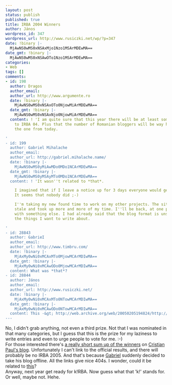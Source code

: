 ```yaml
---
layout: post
status: publish
published: true
title: IRBA 2004 Winners
author: János
wordpress_id: 347
wordpress_url: http://www.rusiczki.net/wp/?p=347
date: !binary |-
  MjAwNS0wMS0xNSAxMjo1Nzo1MSArMDEwMA==
date_gmt: !binary |-
  MjAwNS0wMS0xNSAwOTo1Nzo1MSArMDEwMA==
categories:
- Web
tags: []
comments:
- id: 198
  author: Dragos
  author_email: 
  author_url: http://www.argumente.ro
  date: !binary |-
    MjAwNS0wMS0xNSAxOTo0NjowMiArMDEwMA==
  date_gmt: !binary |-
    MjAwNS0wMS0xNSAxNjo0NjowMiArMDEwMA==
  content: ! 'I am quite sure that this year there will be at least something similar
    to IRBA 04. Plus that the number of Romanian bloggers will be way higher than
    the one from today.

'
- id: 199
  author: Gabriel Mihalache
  author_email: 
  author_url: http://gabriel.mihalache.name/
  date: !binary |-
    MjAwNS0wMS0yMiAwMDo0MDo1NCArMDEwMA==
  date_gmt: !binary |-
    MjAwNS0wMS0yMSAyMTo0MDo1NCArMDEwMA==
  content: ! 'It wasn''t related to *that*.

    I imagined that if I leave a notice up for 3 days everyone would get to see it.
    It seems that nobody did ;-)

    I''m taking my new found time to work on my other projects. The site was getting
    stale and took up more and more of my time. I''ll be back, at one point or another,
    with something else. I had already said that the blog format is unsuitable for
    the things I want to write about.

'
- id: 28843
  author: GabrieI
  author_email: 
  author_url: http://www.timbru.com/
  date: !binary |-
    MjAxMy0wNi0xMCAxMTo0MjowMCArMDIwMA==
  date_gmt: !binary |-
    MjAxMy0wNi0xMCAwODo0MjowMCArMDIwMA==
  content: What was *that*?
- id: 28844
  author: János
  author_email: 
  author_url: http://www.rusiczki.net/
  date: !binary |-
    MjAxMy0wNi0xMCAxMTo0NTowMCArMDIwMA==
  date_gmt: !binary |-
    MjAxMy0wNi0xMCAwODo0NTowMCArMDIwMA==
  content: This -&gt; http://web.archive.org/web/20050205194824/http://troniu.dk/index.php?c=1536
---
```

<p>No, I didn't grab anything, not even a third prize. Not that I was nominated in that many categories, but I guess that this is the prize for my laziness to write entries and even to urge people to vote for me. :-)<br />
For those interested there's <a href="http://homepage.mac.com/cpaul/iblog/C1156848003/E1664537946/index.html">a really short sum up of the winners</a> on <a href="http://www.kitblog.com">Cristian Paul's blog</a>. Unfortunately I can't link to the official results, and there will probably be no IRBA 2005. And that's because <a href="http://www.individualism.ro">Gabriel</a> suddenly decided to take his blog offline. All the links give nice 404s. I wonder, could it be related to <a href="http://www.troniu.dk/index.php?c=1536">this</a>?<br />
Anyway, next year get ready for k!RBA. Now guess what that 'k!' stands for. Or well, maybe not. Hehe.</p>
